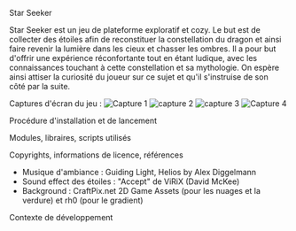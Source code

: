 Star Seeker 

Star Seeker est un jeu de plateforme exploratif et cozy. Le but est de collecter des étoiles afin de reconstituer la constellation du dragon et ainsi faire revenir la lumière dans les cieux et chasser les ombres. Il a pour but d'offrir une expérience réconfortante tout en étant ludique, avec les connaissances touchant à cette constellation et sa mythologie. On espère ainsi attiser la curiosité du joueur sur ce sujet et qu'il s'instruise de son côté par la suite.

Captures d'écran du jeu : 
![Capture 1 ](https://github.com/user-attachments/assets/5ffb0b8e-d334-4da3-b2b7-05a326f2ec7d)
![capture 2](https://github.com/user-attachments/assets/7ddea48c-5ec3-42e2-8eae-26a2b9449a8e)
![capture 3](https://github.com/user-attachments/assets/3a167e32-9a36-4435-a2ab-2ec8d50eefb2)
![Capture 4](https://github.com/user-attachments/assets/c73419bc-d003-4002-a2c9-e0f48f06ba80)

Procédure d'installation et de lancement

Modules, libraires, scripts utilisés

Copyrights, informations de licence, références
- Musique d'ambiance : Guiding Light, Helios by Alex Diggelmann
- Sound effect des étoiles : "Accept" de ViRiX (David McKee)
- Background : CraftPix.net 2D Game Assets (pour les nuages et la verdure) et rh0 (pour le gradient)

Contexte de développement


